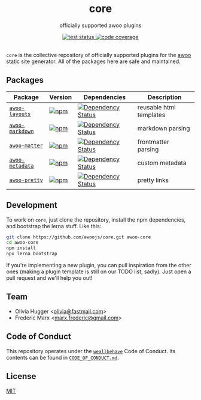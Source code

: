 <h1 align="center">
  core
</h1>

<p align="center">
  officially supported awoo plugins
</p>

<div align="center">
  <!-- test status -->
  <a href="https://travis-ci.org/awoojs/core">
    <img src="https://img.shields.io/travis/awoojs/core.svg?style=flat-square"
     alt="test status" />
  </a>
  <!-- code coverage -->
  <a href="https://codecov.io/gh/awoojs/core">
    <img src="https://img.shields.io/codecov/c/github/awoojs/core.svg?style=flat-square"
     alt="code coverage" />
  </a>
</div>

<br />

`core` is the collective repository of officially supported plugins for the
[awoo](http://npm.im/awoo) static site generator. All of the packages here
are safe and maintained.

## Packages

| Package | Version | Dependencies | Description |
| -------- | ------- | -------------- | ------------ |
| [`awoo-layouts`](/packages/layouts) | [![npm](https://img.shields.io/npm/v/awoo-layouts.svg?style=flat-square)](https://npm.im/awoo-layouts) | [![Dependency Status](https://david-dm.org/awoojs/core.svg?path=packages/layouts&style=flat-square)](https://david-dm.org/awoojs/core?path=packages/layouts) | reusable html templates |
| [`awoo-markdown`](/packages/markdown) | [![npm](https://img.shields.io/npm/v/awoo-markdown.svg?style=flat-square)](https://npm.im/awoo-markdown) | [![Dependency Status](https://david-dm.org/awoojs/core.svg?path=packages/markdown&style=flat-square)](https://david-dm.org/awoojs/core?path=packages/markdown) | markdown parsing |
| [`awoo-matter`](/packages/matter) | [![npm](https://img.shields.io/npm/v/awoo-matter.svg?style=flat-square)](https://npm.im/awoo-matter) | [![Dependency Status](https://david-dm.org/awoojs/core.svg?path=packages/matter&style=flat-square)](https://david-dm.org/awoojs/core?path=packages/matter) | frontmatter parsing |
| [`awoo-metadata`](/packages/metadata) | [![npm](https://img.shields.io/npm/v/awoo-metadata.svg?style=flat-square)](https://npm.im/awoo-metadata) | [![Dependency Status](https://david-dm.org/awoojs/core.svg?path=packages/metadata&style=flat-square)](https://david-dm.org/awoojs/core?path=packages/metadata) | custom metadata |
| [`awoo-pretty`](/packages/pretty) | [![npm](https://img.shields.io/npm/v/awoo-pretty.svg?style=flat-square)](https://npm.im/awoo-pretty) | [![Dependency Status](https://david-dm.org/awoojs/core.svg?path=packages/pretty&style=flat-square)](https://david-dm.org/awoojs/core?path=packages/pretty) | pretty links            |

## Development

To work on `core`, just clone the repository, install the npm dependencies, and
bootstrap the lerna stuff. Like this:

```sh
git clone https://github.com/awoojs/core.git awoo-core
cd awoo-core
npm install
npx lerna bootstrap
```

If you're implementing a new plugin, you can pull inspiration from the other
ones (making a plugin template is still on our TODO list, sadly). Just open
a pull request and we'll help you out!

## Team

- Olivia Hugger <[olivia@fastmail.com](mailto:olivia@fastmail.com)>
- Frederic Marx <[marx.frederic@gmail.com](mailto:marx.frederic@gmail.com)>

## Code of Conduct

This repository operates under the [`weallbehave`](https://github.com/wealljs/weallbehave) Code of Conduct. Its contents can be found in [`CODE_OF_CONDUCT.md`](CODE_OF_CONDUCT.md).

## License

[MIT](/LICENSE)
